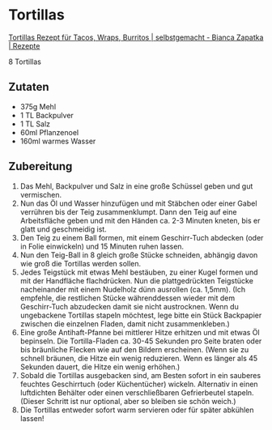 # Tortillas

[Tortillas Rezept für Tacos, Wraps, Burritos \| selbstgemacht - Bianca Zapatka | Rezepte](https://biancazapatka.com/de/tortillas-rezept-selbstgemacht/)

8 Tortillas

## Zutaten

- 375g Mehl
- 1 TL Backpulver
- 1 TL Salz
- 60ml Pflanzenoel
- 160ml warmes Wasser

## Zubereitung

1. Das Mehl, Backpulver und Salz in eine große Schüssel geben und gut vermischen.
2. Nun das Öl und Wasser hinzufügen und mit Stäbchen oder einer Gabel verrühren bis der Teig zusammenklumpt. Dann den Teig auf eine Arbeitsfläche geben und mit den Händen ca. 2-3 Minuten kneten, bis er glatt und geschmeidig ist.
3. Den Teig zu einem Ball formen, mit einem Geschirr-Tuch abdecken (oder in Folie einwickeln) und 15 Minuten ruhen lassen.
4. Nun den Teig-Ball in 8 gleich große Stücke schneiden, abhängig davon wie groß die Tortillas werden sollen.
5. Jedes Teigstück mit etwas Mehl bestäuben, zu einer Kugel formen und mit der Handfläche flachdrücken. Nun die plattgedrückten Teigstücke nacheinander mit einem Nudelholz dünn ausrollen (ca. 1,5mm). (Ich empfehle, die restlichen Stücke währenddessen wieder mit dem Geschirr-Tuch abzudecken damit sie nicht austrocknen. Wenn du ungebackene Tortillas stapeln möchtest, lege bitte ein Stück Backpapier zwischen die einzelnen Fladen, damit nicht zusammenkleben.)
6. Eine große Antihaft-Pfanne bei mittlerer Hitze erhitzen und mit etwas Öl bepinseln. Die Tortilla-Fladen ca. 30-45 Sekunden pro Seite braten oder bis bräunliche Flecken wie auf den Bildern erscheinen. (Wenn sie zu schnell bräunen, die Hitze ein wenig reduzieren. Wenn es länger als 45 Sekunden dauert, die Hitze ein wenig erhöhen.)
7. Sobald die Tortillas ausgebacken sind, am Besten sofort in ein sauberes feuchtes Geschirrtuch (oder Küchentücher) wickeln. Alternativ in einen luftdichten Behälter oder einen verschließbaren Gefrierbeutel stapeln. (Dieser Schritt ist nur optional, aber so bleiben sie schön weich.)
8. Die Tortillas entweder sofort warm servieren oder für später abkühlen lassen!

